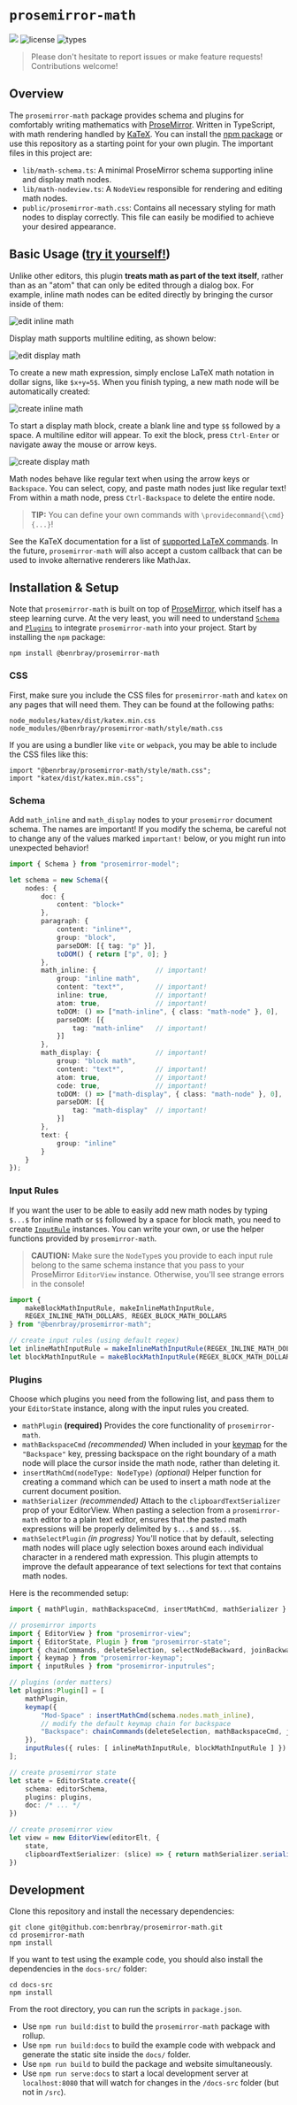 # `prosemirror-math`

[![](https://img.shields.io/npm/v/@benrbray/prosemirror-math?style=flat-square)](https://www.npmjs.com/package/@benrbray/prosemirror-math)
![license](https://img.shields.io/github/license/benrbray/prosemirror-math?style=flat-square)
![types](https://img.shields.io/npm/types/@benrbray/prosemirror-math?style=flat-square)

> Please don't hesitate to report issues or make feature requests!  Contributions welcome!

## Overview

The `prosemirror-math` package provides schema and plugins for comfortably writing mathematics with [ProseMirror](https://prosemirror.net/).  Written in TypeScript, with math rendering handled by [KaTeX](https://katex.org/).  You can install the [npm package](https://www.npmjs.com/package/@benrbray/prosemirror-math) or use this repository as a starting point for your own plugin.  The important files in this project are:

* `lib/math-schema.ts`: A minimal ProseMirror schema supporting inline and display math nodes.
* `lib/math-nodeview.ts`: A `NodeView` responsible for rendering and editing math nodes.
* `public/prosemirror-math.css`: Contains all necessary styling for math nodes to display correctly.  This file can easily be modified to achieve your desired appearance.

## Basic Usage  ([try it yourself!](http://benrbray.com/prosemirror-math/))

Unlike other editors, this plugin **treats math as part of the text itself**, rather than as an "atom" that can only be edited through a dialog box.  For example, inline math nodes can be edited directly by bringing the cursor inside of them:

![edit inline math](img/prosemirror-math_inline.gif)

Display math supports multiline editing, as shown below:

![edit display math](img/prosemirror-math_display.gif)

To create a new math expression, simply enclose LaTeX math notation in dollar signs, like `$x+y=5$`.  When you finish typing, a new math node will be automatically created:

![create inline math](img/prosemirror-math_insert-inline.gif)

To start a display math block, create a blank line and type `$$` followed by a space.  A multiline editor will appear.  To exit the block, press `Ctrl-Enter` or navigate away the mouse or arrow keys.

![create display math](img/prosemirror-math_insert-display.gif)

Math nodes behave like regular text when using the arrow keys or `Backspace`.  You can select, copy, and paste math nodes just like regular text!  From within a math node, press `Ctrl-Backspace` to delete the entire node.

> **TIP:** You can define your own commands with `\providecommand{\cmd}{...}`!

See the KaTeX documentation for a list of [supported LaTeX commands](https://katex.org/docs/supported.html). In the future, `prosemirror-math` will also accept a custom callback that can be used to invoke alternative renderers like MathJax.

## Installation & Setup

Note that `prosemirror-math` is built on top of [ProseMirror](https://prosemirror.net/), which itself has a steep learning curve.  At the very least, you will need to understand [`Schema`](https://prosemirror.net/docs/ref/#model.Document_Schema) and [`Plugins`](https://prosemirror.net/docs/ref/#state.Plugin_System) to integrate `prosemirror-math` into your project.  Start by installing the `npm` package:

```
npm install @benrbray/prosemirror-math
```

### CSS

First, make sure you include the CSS files for `prosemirror-math` and `katex` on any pages that will need them.  They can be found at the following paths:

```
node_modules/katex/dist/katex.min.css
node_modules/@benrbray/prosemirror-math/style/math.css
```

If you are using a bundler like `vite` or `webpack`, you may be able to include the CSS files like this:

```
import "@benrbray/prosemirror-math/style/math.css";
import "katex/dist/katex.min.css";
```

### Schema

Add `math_inline` and `math_display` nodes to your `prosemirror` document schema.  The names are important!  If you modify the schema, be careful not to change any of the values marked `important!` below, or you might run into unexpected behavior!

```typescript
import { Schema } from "prosemirror-model";

let schema = new Schema({
    nodes: {
        doc: {
            content: "block+"
        },
        paragraph: {
            content: "inline*",
            group: "block",
            parseDOM: [{ tag: "p" }],
            toDOM() { return ["p", 0]; }
        },
        math_inline: {               // important!
            group: "inline math",
            content: "text*",        // important!
            inline: true,            // important!
            atom: true,              // important!
            toDOM: () => ["math-inline", { class: "math-node" }, 0],
            parseDOM: [{
                tag: "math-inline"   // important!
            }]
        },
        math_display: {              // important!
            group: "block math",
            content: "text*",        // important!
            atom: true,              // important!
            code: true,              // important!
            toDOM: () => ["math-display", { class: "math-node" }, 0],
            parseDOM: [{
                tag: "math-display"  // important!
            }]
        },
        text: {
            group: "inline"
        }
    }
});
```

### Input Rules

If you want the user to be able to easily add new math nodes by typing `$...$` for inline math or `$$` followed by a space for block math, you need to create [`InputRule`](https://prosemirror.net/docs/ref/#inputrules.InputRule) instances.  You can write your own, or use the helper functions provided by `prosemirror-math`.

> **CAUTION:**  Make sure the `NodeType`s you provide to each input rule belong to the same schema instance that you pass to your ProseMirror `EditorView` instance.  Otherwise, you'll see strange errors in the console!

```typescript
import {
	makeBlockMathInputRule, makeInlineMathInputRule,
	REGEX_INLINE_MATH_DOLLARS, REGEX_BLOCK_MATH_DOLLARS
} from "@benrbray/prosemirror-math";

// create input rules (using default regex)
let inlineMathInputRule = makeInlineMathInputRule(REGEX_INLINE_MATH_DOLLARS, editorSchema.nodes.math_inline);
let blockMathInputRule = makeBlockMathInputRule(REGEX_BLOCK_MATH_DOLLARS, editorSchema.nodes.math_display);
```

### Plugins

Choose which plugins you need from the following list, and pass them to your `EditorState` instance, along with the input rules you created.

* `mathPlugin` **(required)** Provides the core functionality of `prosemirror-math`.
* `mathBackspaceCmd` *(recommended)* When included in your [keymap](https://prosemirror.net/docs/ref/#keymap.keymap) for the `"Backspace"` key, pressing backspace on the right boundary of a math node will place the cursor inside the math node, rather than deleting it.
* `insertMathCmd(nodeType: NodeType)` *(optional)* Helper function for creating a command which can be used to insert a math node at the current document position.
* `mathSerializer` *(recommended)* Attach to the `clipboardTextSerializer` prop of your EditorView.  When pasting a selection from a `prosemirror-math` editor to a plain text editor, ensures that the pasted math expressions will be properly delimited by `$...$` and `$$...$$`.
* `mathSelectPlugin` *(in progress)* You'll notice that by default, selecting math nodes will place ugly selection boxes around each individual character in a rendered math expression.  This plugin attempts to improve the default appearance of text selections for text that contains math nodes.

Here is the recommended setup:

```typescript
import { mathPlugin, mathBackspaceCmd, insertMathCmd, mathSerializer } from "@benrbray/prosemirror-math";

// prosemirror imports
import { EditorView } from "prosemirror-view";
import { EditorState, Plugin } from "prosemirror-state";
import { chainCommands, deleteSelection, selectNodeBackward, joinBackward, Command } from "prosemirror-commands";
import { keymap } from "prosemirror-keymap";
import { inputRules } from "prosemirror-inputrules";

// plugins (order matters)
let plugins:Plugin[] = [
    mathPlugin,
    keymap({
        "Mod-Space" : insertMathCmd(schema.nodes.math_inline),
        // modify the default keymap chain for backspace
        "Backspace": chainCommands(deleteSelection, mathBackspaceCmd, joinBackward, selectNodeBackward),
    }),
    inputRules({ rules: [ inlineMathInputRule, blockMathInputRule ] })
];

// create prosemirror state
let state = EditorState.create({
    schema: editorSchema,
    plugins: plugins,
    doc: /* ... */
})

// create prosemirror view
let view = new EditorView(editorElt, {
    state,
    clipboardTextSerializer: (slice) => { return mathSerializer.serializeSlice(slice) },
})
```

## Development

Clone this repository and install the necessary dependencies:

```
git clone git@github.com:benrbray/prosemirror-math.git
cd prosemirror-math
npm install
```

If you want to test using the example code, you should also install the dependencies in the `docs-src/` folder:

```
cd docs-src
npm install
```

From the root directory, you can run the scripts in `package.json`.

* Use `npm run build:dist` to build the `prosemirror-math` package with rollup.
* Use `npm run build:docs` to build the example code with webpack and generate the static site inside the `docs/` folder.  
* Use `npm run build` to build the package and website simultaneously.
* Use `npm run serve:docs` to start a local development server at `localhost:8080` that will watch for changes in the `/docs-src` folder (but not in `/src`).